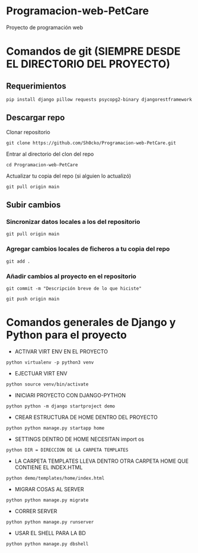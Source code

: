 # Programacion-web-PetCare
Proyecto de programación web

# **Comandos de git (SIEMPRE DESDE EL DIRECTORIO DEL PROYECTO)**

## Requerimientos
```
pip install django pillow requests psycopg2-binary djangorestframework
```

##  Descargar repo
Clonar repositorio
```
git clone https://github.com/Sh0cko/Programacion-web-PetCare.git
```
Entrar al directorio del clon del repo
```
cd Programacion-web-PetCare
```
Actualizar tu copia del repo (si alguien lo actualizó)
```
git pull origin main
```
## Subir cambios

### Sincronizar datos locales a los del repositorio
```
git pull origin main
```

### Agregar cambios locales de ficheros a tu copia del repo
```
git add .
```

### Añadir cambios al proyecto en el repositorio
```
git commit -m "Descripción breve de lo que hiciste"
```
```
git push origin main
```

# Comandos generales de Django y Python para el proyecto

- ACTIVAR VIRT ENV EN EL PROYECTO

``python
virtualenv -p python3 venv
``

- EJECTUAR VIRT ENV 

``python
source venv/bin/activate
``

- INICIARI PROYECTO CON DJANGO-PYTHON

``python
python -m django startproject demo
``

- CREAR ESTRUCTURA DE HOME DENTRO DEL PROYECTO

``python
python manage.py startapp home
``

- SETTINGS DENTRO DE HOME NECESITAN import os

``python
DIR = DIRECCION DE LA CARPETA TEMPLATES
``
- LA CARPETA TEMPLATES LLEVA DENTRO OTRA CARPETA HOME QUE CONTIENE EL INDEX.HTML

``python
demo/templates/home/index.html
``

- MIGRAR COSAS AL SERVER

``python
python manage.py migrate
``

- CORRER SERVER

``python
python manage.py runserver
``
- USAR EL SHELL PARA LA BD

``python
python manage.py dbshell
``
